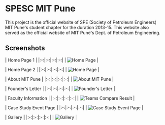 
SPESC MIT Pune
=======================

This project is the official website of SPE (Society of Petroleum Engineers) MIT Pune's student chapter for the duration 2013-15. This website also served as the official website of MIT Pune's Dept. of Petroleum Engineering.



Screenshots
-----------

| Home Page 1 | 
|:-:|:-:|:-:|:-:|
| ![Home Page][1] |


| Home Page 2 | 
|:-:|:-:|:-:|:-:|
| ![Home Page][2] |


| About MIT Pune | 
|:-:|:-:|:-:|:-:|
| ![About MIT Pune][3] |


| Founder's Letter | 
|:-:|:-:|:-:|:-:|
| ![Founder's Letter][4] |


| Faculty Information | 
|:-:|:-:|:-:|:-:|
| ![Teams Compare Result][6] |


| Case Study Event Page | 
|:-:|:-:|:-:|:-:|
| ![Case Study Event Page][5] |


| Gallery | 
|:-:|:-:|:-:|:-:|
| ![Gallery][7] |

[1]: http://i.imgur.com/5nGfYVZ.png
[2]: http://i.imgur.com/6DwqM7a.png
[3]: http://i.imgur.com/xQv3fr9.png
[4]: http://i.imgur.com/xoRWnFN.png
[5]: http://i.imgur.com/0KqIbf0.png
[6]: http://i.imgur.com/yZM6za8.png
[7]: http://i.imgur.com/XBvbPkB.png
